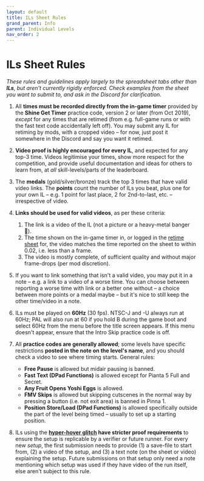 ```yaml
---
layout: default
title: ILs Sheet Rules
grand_parent: Info
parent: Individual Levels
nav_order: 2
---
```


# ILs Sheet Rules
*These rules and guidelines apply largely to the spreadsheet tabs other than **ILs**, but aren't currently rigidly enforced. Check examples from the sheet you want to submit to, and ask in the Discord for clarification.*

1. All **times must be recorded directly from the in-game timer** provided by the **Shine Get Timer** practice code, version 2 or later (from Oct 2019), *except* for any times that are retimed (from e.g. full-game runs or with the fast text code accidentally left off). You may submit any IL for retiming by mods, with a cropped video – for now, just post it somewhere in the Discord and say you want it retimed.

2. **Video proof is highly encouraged for every IL**, and expected for any top-3 time. Videos legitimise your times, show more respect for the competition, and provide useful documentation and ideas for others to learn from, at *all* skill-levels/parts of the leaderboard.

3. The **medals** (gold/silver/bronze) track the top 3 times that have valid video links. The **points** count the number of ILs you beat, plus one for your own IL – e.g. 1 point for last place, 2 for 2nd-to-last, etc. – irrespective of video.

4. **Links should be used for valid videos**, as per these criteria:
    1. The link is a video of the IL (not a picture or a heavy-metal banger 🤔).
    2. The time shown on the in-game timer in, or logged in the [retime sheet](https://tiny.cc/smsilretimelog) for, the video matches the time reported on the sheet to within 0.02, i.e. less than a frame.
    3. The video is mostly complete, of sufficient quality and without major frame-drops (per mod discretion).

5. If you want to link something that isn't a valid video, you may put it in a note – e.g. a link to a video of a worse time. You can choose between reporting a worse time with link or a better one without – a choice between more points or a medal maybe – but it's nice to still keep the other time/video in a note.

6. ILs must be played on **60Hz** (30 fps). NTSC-J and -U always run at 60Hz; PAL will also run at 60 if you hold B during the game boot and select 60Hz from the menu before the title screen appears. If this menu doesn't appear, ensure that the Intro Skip practice code is off.

7. All **practice codes are generally allowed**; some levels have specific restrictions **posted in the note on the level's name**, and you should check a video to see where timing starts. General rules:
    - **Free Pause** is allowed but midair pausing is banned.
    - **Fast Text (DPad Functions)** is allowed except for Pianta 5 Full and Secret.
    - **Any Fruit Opens Yoshi Eggs** is allowed.
    - **FMV Skips** is allowed but skipping cutscenes in the normal way by pressing a button (i.e. not exit area) is banned in Pinna 1.
    - **Position Store/Load (DPad Functions)** is allowed specifically outside the part of the level being timed – usually to set up a starting position.

8. ILs using the **[hyper-hover glitch](https://clips.twitch.tv/StylishShakingTubersOSkomodo-5KdV2BXaPwASFPMF) have stricter proof requirements** to ensure the setup is replicable by a verifier or future runner. For every new *setup*, the first submission needs to provide (1) a save-file to start from, (2) a video of the setup, and (3) a text note (on the sheet or video) explaining the setup. Future submissions on that setup only need a note mentioning which setup was used if they have video of the run itself, else aren't subject to this rule.